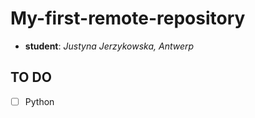 # My-first-remote-repository
 - **student**: _Justyna Jerzykowska, Antwerp_
 

## TO DO
 - [ ] Python
